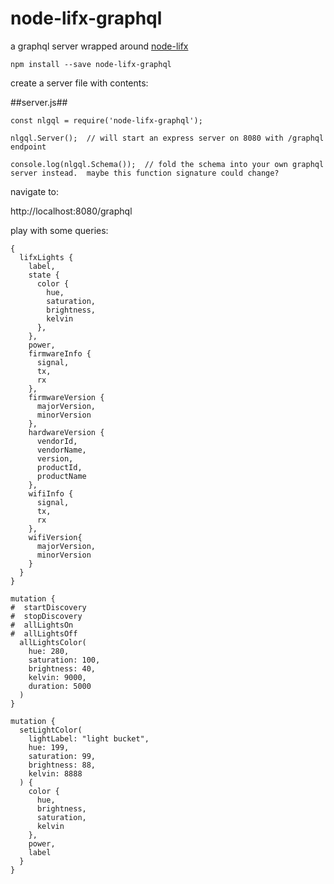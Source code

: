 # node-lifx-graphql
a graphql server wrapped around <a href="https://github.com/MariusRumpf/node-lifx">node-lifx</a>

```npm install --save node-lifx-graphql```

create a server file with contents:   

##server.js##
```
const nlgql = require('node-lifx-graphql');

nlgql.Server();  // will start an express server on 8080 with /graphql endpoint

console.log(nlgql.Schema());  // fold the schema into your own graphql server instead.  maybe this function signature could change?
```

navigate to:

http://localhost:8080/graphql

play with some queries:

```
{
  lifxLights {
    label,
    state {
      color {
      	hue,
        saturation,
        brightness,
        kelvin
      },
    },
    power,
    firmwareInfo {
      signal,
      tx,
      rx
    },
    firmwareVersion {
      majorVersion,
      minorVersion
    },
    hardwareVersion {
      vendorId,
      vendorName,
      version,
      productId,
      productName
    },
    wifiInfo {
      signal,
      tx,
      rx
    },
    wifiVersion{
      majorVersion,
      minorVersion
    }
  }
}
```
```
mutation {
#  startDiscovery
#  stopDiscovery
#  allLightsOn
#  allLightsOff
  allLightsColor(
    hue: 280, 
    saturation: 100, 
    brightness: 40, 
    kelvin: 9000, 
    duration: 5000
  )
}
```
```
mutation {
  setLightColor(
    lightLabel: "light bucket",
    hue: 199,
    saturation: 99,
    brightness: 88,
    kelvin: 8888
  ) {
    color {
      hue,
      brightness,
      saturation,
      kelvin
    },
    power,
    label
  }
}
```
